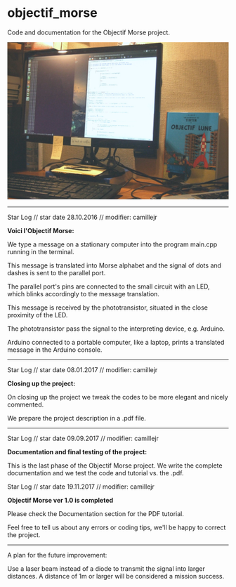 # objectif_morse
Code and documentation for the Objectif Morse project.

![Screenshot](objectifmorse.jpg)

---------------------------------------------------------------------

Star Log // star date 28.10.2016 // modifier: camillejr

**Voici l'Objectif Morse:**

We type a message on a stationary computer into the program main.cpp
running in the terminal.

This message is translated into Morse alphabet and the signal of dots
and dashes is sent to the parallel port.

The parallel port's pins are connected to the small circuit with
an LED, which blinks accordingly to the message translation.

This message is received by the phototransistor, situated in the
close proximity of the LED.

The phototransistor pass the signal to the interpreting device,
e.g. Arduino.

Arduino connected to a portable computer, like a laptop, prints
a translated message in the Arduino console.

---------------------------------------------------------------------

Star Log // star date 08.01.2017 // modifier: camillejr

**Closing up the project:**

On closing up the project we tweak the codes to be more elegant and
nicely commented.

We prepare the project description in a .pdf file.

---------------------------------------------------------------------

Star Log // star date 09.09.2017 // modifier: camillejr

**Documentation and final testing of the project:**

This is the last phase of the Objectif Morse project. We write the complete documentation and we test the code and tutorial vs. the .pdf.

Star Log // star date 19.11.2017 // modifier: camillejr

**Objectif Morse ver 1.0 is completed**

Please check the Documentation section for the PDF tutorial.

Feel free to tell us about any errors or coding tips, we'll be happy to correct the project.

---------------------------------------------------------------------
A plan for the future improvement:

Use a laser beam instead of a diode to transmit the signal into
larger distances. A distance of 1m or larger will be considered
a mission success.
